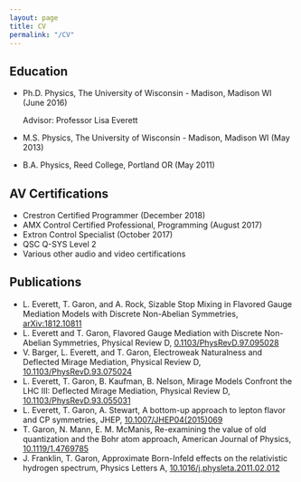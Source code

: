 ```yaml
---
layout: page
title: CV
permalink: "/CV"
---
```


## Education
  - Ph.D. Physics, The University of Wisconsin - Madison, Madison WI (June 2016)
  
    Advisor: Professor Lisa Everett
  - M.S. Physics, The University of Wisconsin - Madison, Madison WI (May 2013)
  - B.A. Physics, Reed College, Portland OR (May 2011)

## AV Certifications
  - Crestron Certified Programmer (December 2018)
  - AMX Control Certified Professional, Programming (August 2017)
  - Extron Control Specialist (October 2017)
  - QSC Q-SYS Level 2
  - Various other audio and video certifications

## Publications
   - L. Everett, T. Garon, and A. Rock, Sizable Stop Mixing in Flavored Gauge Mediation Models with Discrete Non-Abelian Symmetries, [arXiv:1812.10811](http://arxiv.org/abs/arXiv:1812.10811)
   - L. Everett and T. Garon, Flavored Gauge Mediation with Discrete Non-Abelian Symmetries, Physical Review D, [0.1103/PhysRevD.97.095028](https://journals.aps.org/prd/abstract/10.1103/PhysRevD.97.095028)
   - V. Barger, L. Everett, and T. Garon, Electroweak Naturalness and Deflected Mirage Mediation, Physical Review D, [10.1103/PhysRevD.93.075024](https://journals.aps.org/prd/abstract/10.1103/PhysRevD.93.075024)
   - L. Everett, T. Garon, B. Kaufman, B. Nelson, Mirage Models Confront the LHC III: Deflected Mirage Mediation, Physical Review D, [10.1103/PhysRevD.93.055031](https://journals.aps.org/prd/abstract/10.1103/PhysRevD.93.055031)
   - L. Everett, T. Garon, A. Stewart, A bottom-up approach to lepton flavor and CP symmetries, JHEP, [10.1007/JHEP04(2015)069](https://doi.org/10.1007/JHEP04(2015)069)
   - T. Garon, N. Mann, E. M. McManis, Re-examining the value of old quantization and the Bohr atom approach, American Journal of Physics, [10.1119/1.4769785](http://ajp.aapt.org/resource/1/ajpias/v81/i2/p92_s1)
   - J. Franklin, T. Garon, Approximate Born-Infeld effects on the relativistic hydrogen spectrum, Physics Letters A, [10.1016/j.physleta.2011.02.012](http://www.sciencedirect.com/science/article/pii/S0375960111001733)



